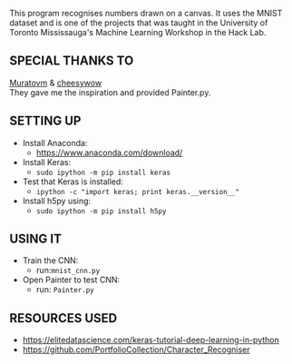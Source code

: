 This program recognises numbers drawn on a canvas.
It uses the MNIST dataset and is one of the projects that was taught in the University of Toronto Mississauga's Machine Learning Workshop in the Hack Lab. 

## SPECIAL THANKS TO
[Muratovm](https://github.com/Muratovm) & [cheesywow](https://github.com/cheesywow)  
They gave me the inspiration and provided Painter.py.

## SETTING UP
- Install Anaconda:
  - https://www.anaconda.com/download/
- Install Keras:
  - `sudo ipython -m pip install keras`
- Test that Keras is installed:
  - `ipython -c "import keras; print keras.__version__"`
- Install h5py using:
  - `sudo ipython -m pip install h5py`

## USING IT
- Train the CNN:
  - run:`mnist_cnn.py`
- Open Painter to test CNN:
  - run: `Painter.py`  

## RESOURCES USED
- https://elitedatascience.com/keras-tutorial-deep-learning-in-python
- https://github.com/PortfolioCollection/Character_Recogniser
